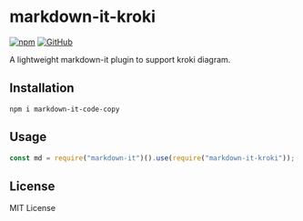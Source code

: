 # markdown-it-kroki

[![npm](https://img.shields.io/npm/v/markdown-it-kroki.svg)](https://www.npmjs.com/package/markdown-it-kroki)
[![GitHub](https://img.shields.io/github/license/DCsunset/markdown-it-kroki)](https://github.com/DCsunset/markdown-it-kroki/blob/master/LICENSE)

A lightweight markdown-it plugin to support kroki diagram.

## Installation

```console
npm i markdown-it-code-copy
```

## Usage

```js
const md = require("markdown-it")().use(require("markdown-it-kroki"));
```

## License

MIT License
